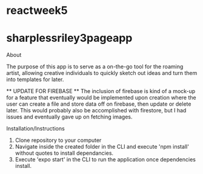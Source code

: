 # reactweek5
# sharplessriley3pageapp

About

The purpose of this app is to serve as a on-the-go tool for the roaming artist, allowing creative individuals to quickly sketch out ideas and turn them into templates for later.

** UPDATE FOR FIREBASE ** 
The inclusion of firebase is kind of a mock-up for a feature that eventually would be implemented upon creation where the user can create a file and store data off on firebase, then update or delete later. This would probably also be accomplished with firestore, but I had issues and eventually gave up on fetching images.

Installation/Instructions 

 1. Clone repository to your computer
 2. Navigate inside the created folder in the CLI and execute 'npm install' without quotes to install dependancies.
 3. Execute 'expo start' in the CLI to run the application once dependencies install.

